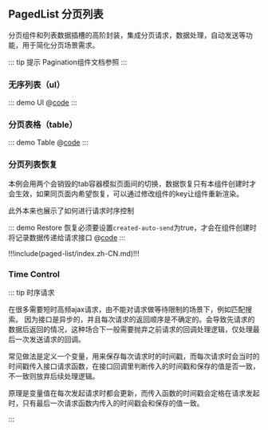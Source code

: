 ## PagedList 分页列表

分页组件和列表数据插槽的高阶封装，集成分页请求，数据处理，自动发送等功能，用于简化分页场景需求。

::: tip 提示
Pagination组件文档参照 <ui-lib-link component="Pagination"></ui-lib-link>
:::

### 无序列表（ul）

::: demo Ul
@[code](../.vuepress/demo/paged-list/Ul.vue)
:::

### 分页表格（table）

::: demo Table
@[code](../.vuepress/demo/paged-list/Table.vue)
:::

### 分页列表恢复

本例会用两个会销毁的tab容器模拟页面间的切换，数据恢复只有本组件创建时才会生效，如果同页面内希望恢复，可以通过修改组件的key让组件重新渲染。 

此外本来也展示了如何进行请求时序控制

::: demo Restore 恢复必须要设置`created-auto-send`为true，才会在组件创建时将记录数据传递给请求接口
@[code](../.vuepress/demo/paged-list/Restore.vue)
:::

!!!include(paged-list/index.zh-CN.md)!!!

### Time Control

::: tip 时序请求
<p>在很多需要短时高频ajax请求，由不能对请求做等待限制的场景下，例如匹配搜索。
因为接口是异步的，并且每次请求的返回顺序是不确定的。会导致先请求的数据后返回的情况，这种场合下一般需要抛弃之前请求的回调处理逻辑，仅处理最后一次发送请求的回调。</p>
<p>常见做法是定义一个变量，用来保存每次请求时的时间戳，而每次请求时会当时的时间戳传入接口请求函数，在接口回调里判断传入的时间戳和保存的值是否一致，不一致则放弃后续处理逻辑。</p>
<p>原理是变量值在每次发起请求时都会更新，而传入函数的时间戳会定格在请求发起时，只有最后一次请求函数内传入的时间戳会和保存的值一致。</p>
:::